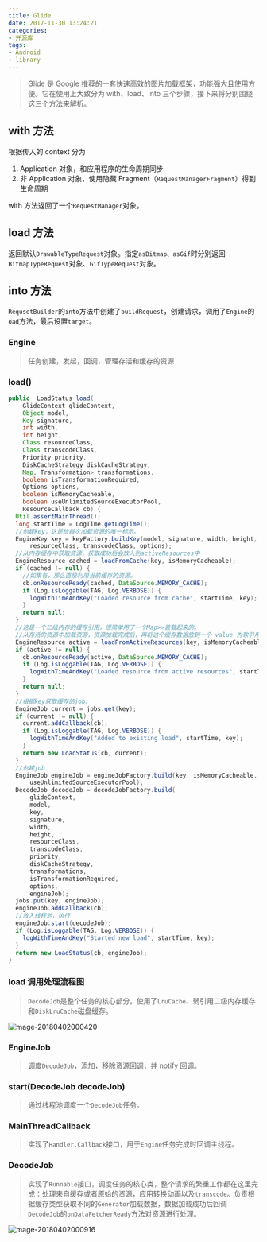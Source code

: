 ```yaml
---
title: Glide
date: 2017-11-30 13:24:21
categories:
- 开源库
tags:
- Android
- library
---
```

> Glide 是 Google 推荐的一套快速高效的图片加载框架，功能强大且使用方便。它在使用上大致分为 with、load、into 三个步骤，接下来将分别围绕这三个方法来解析。

<!--more-->

## with 方法

根据传入的 context 分为

1. Application 对象，和应用程序的生命周期同步
2. 非 Application 对象，使用隐藏 Fragment（`RequestManagerFragment`）得到生命周期

with 方法返回了一个`RequestManager`对象。


## load 方法

返回默认`DrawableTypeRequest`对象。指定`asBitmap、asGif`时分别返回`BitmapTypeRequest`对象、`GifTypeRequest`对象。



## into 方法

`RequsetBuilder`的`into`方法中创建了`buildRequest`，创建请求，调用了`Engine`的`oad`方法，最后设置`target`。

### Engine

> 任务创建，发起，回调，管理存活和缓存的资源

### load()

```java
public  LoadStatus load(
    GlideContext glideContext,
    Object model,
    Key signature,
    int width,
    int height,
    Class resourceClass,
    Class transcodeClass,
    Priority priority,
    DiskCacheStrategy diskCacheStrategy,
    Map, Transformation> transformations,
    boolean isTransformationRequired,
    Options options,
    boolean isMemoryCacheable,
    boolean useUnlimitedSourceExecutorPool,
    ResourceCallback cb) {
  Util.assertMainThread();
  long startTime = LogTime.getLogTime();
  //创建key，这是给每次加载资源的唯一标示。
  EngineKey key = keyFactory.buildKey(model, signature, width, height, transformations,
      resourceClass, transcodeClass, options);
  //从内存缓存中获取资源，获取成功后会放入到activeResources中
  EngineResource cached = loadFromCache(key, isMemoryCacheable);
  if (cached != null) {
    //如果有，那么直接利用当前缓存的资源。
    cb.onResourceReady(cached, DataSource.MEMORY_CACHE);
    if (Log.isLoggable(TAG, Log.VERBOSE)) {
      logWithTimeAndKey("Loaded resource from cache", startTime, key);
    }
    return null;
  }
  //这是一个二级内存的缓存引用，很简单用了一个Map>>装载起来的。
  //从存活的资源中加载资源，资源加载完成后，再将这个缓存数据放到一个 value 为软引用的 activeResources map 中，并计数引用数，在图片加载完成后进行判断，如果引用计数为空则回收掉。
  EngineResource active = loadFromActiveResources(key, isMemoryCacheable);
  if (active != null) {
    cb.onResourceReady(active, DataSource.MEMORY_CACHE);
    if (Log.isLoggable(TAG, Log.VERBOSE)) {
      logWithTimeAndKey("Loaded resource from active resources", startTime, key);
    }
    return null;
  }
  //根据key获取缓存的job。
  EngineJob current = jobs.get(key);
  if (current != null) {
    current.addCallback(cb);
    if (Log.isLoggable(TAG, Log.VERBOSE)) {
      logWithTimeAndKey("Added to existing load", startTime, key);
    }
    return new LoadStatus(cb, current);
  }
  //创建job
  EngineJob engineJob = engineJobFactory.build(key, isMemoryCacheable,
      useUnlimitedSourceExecutorPool);
  DecodeJob decodeJob = decodeJobFactory.build(
      glideContext,
      model,
      key,
      signature,
      width,
      height,
      resourceClass,
      transcodeClass,
      priority,
      diskCacheStrategy,
      transformations,
      isTransformationRequired,
      options,
      engineJob);
  jobs.put(key, engineJob);
  engineJob.addCallback(cb);
  //放入线程池，执行
  engineJob.start(decodeJob);
  if (Log.isLoggable(TAG, Log.VERBOSE)) {
    logWithTimeAndKey("Started new load", startTime, key);
  }
  return new LoadStatus(cb, engineJob);
}
```



### load 调用处理流程图

> `DecodeJob`是整个任务的核心部分。使用了`LruCache`、弱引用二级内存缓存和`DiskLruCache`磁盘缓存。

![mage-20180402000420](../Glide/image-201804020004200.png)



### EngineJob

>调度`DecodeJob`，添加，移除资源回调，并 notify 回调。



### start(DecodeJob decodeJob)

> 通过线程池调度一个`DecodeJob`任务。



### MainThreadCallback

> 实现了`Handler.Callback`接口，用于`Engine`任务完成时回调主线程。



### DecodeJob

> 实现了`Runnable`接口，调度任务的核心类，整个请求的繁重工作都在这里完成：处理来自缓存或者原始的资源，应用转换动画以及`transcode`。负责根据缓存类型获取不同的`Generator`加载数据，数据加载成功后回调`DecodeJob`的`onDataFetcherReady`方法对资源进行处理。

![mage-20180402000916](../Glide/image-201804020009168.png)
